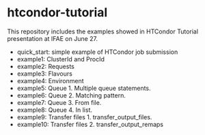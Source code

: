# htcondor-tutorial

This repository includes the examples showed in HTCondor Tutorial presentation at IFAE on June 27.

* quick_start: simple example of HTCondor job submission
* example1: ClusterId and ProcId
* example2: Requests
* example3: Flavours
* example4: Environment
* example5: Queue 1. Multiple queue statements.
* example6: Queue 2. Matching pattern.
* example7: Queue 3. From file.
* example8: Queue 4. In list.
* example9: Transfer files 1. transfer_output_files.
* example10: Transfer files 2. transfer_output_remaps 

